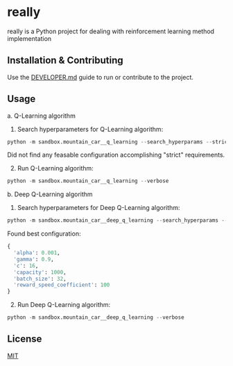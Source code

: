 # really

really is a Python project for dealing with reinforcement learning method implementation

## Installation & Contributing

Use the [DEVELOPER.md](./DEVELOPER.md) guide to run or contribute to the project.

## Usage

a. Q-Learning algorithm

1. Search hyperparameters for Q-Learning algorithm:

```python
python -m sandbox.mountain_car__q_learning --search_hyperparams --strict
```

Did not find any feasable configuration accomplishing "strict" requirements.

2. Run Q-Learning algorithm:

```python
python -m sandbox.mountain_car__q_learning --verbose
```

b. Deep Q-Learning algorithm

1. Search hyperparameters for Deep Q-Learning algorithm:

```python
python -m sandbox.mountain_car__deep_q_learning --search_hyperparams --strict
```

Found best configuration:

```python
{
  'alpha': 0.001,
  'gamma': 0.9,
  'c': 16,
  'capacity': 1000,
  'batch_size': 32,
  'reward_speed_coefficient': 100
}
```

2. Run Deep Q-Learning algorithm:

```python
python -m sandbox.mountain_car__deep_q_learning --verbose
```

## License

[MIT](./LICENSE)
